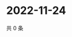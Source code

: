 # 2022-11-24

共 0 条

<!-- BEGIN WEIBO -->
<!-- 最后更新时间 Thu Nov 24 2022 09:21:15 GMT+0800 (China Standard Time) -->

<!-- END WEIBO -->
